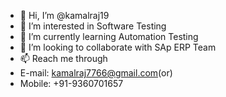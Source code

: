 - 👋 Hi, I’m @kamalraj19
- 👀 I’m interested in Software Testing
- 🌱 I’m currently learning Automation Testing
- 💞️ I’m looking to collaborate with SAp ERP Team
- 📫 Reach me through
- E-mail: kamalraj7766@gmail.com(or)
- Mobile: +91-9360701657

<!---
kamalraj19/kamalraj19 is a ✨ special ✨ repository because its `README.md` (this file) appears on your GitHub profile.
You can click the Preview link to take a look at your changes.
--->
